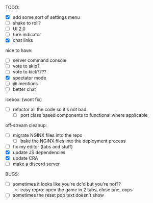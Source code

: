 TODO:
- [x] add some sort of settings menu
- [ ] shake to roll?
- [ ] UI 2.0
- [ ] turn indicator
- [x] chat links

nice to have:
- [ ] server command console
- [ ] vote to skip?
- [ ] vote to kick????
- [x] spectator mode
- [ ] @ mentions
- [ ] better chat

icebox: (wont fix)
- [ ] refactor all the code so it's not bad
    - [ ] port class based components to functional where applicable

off-stream cleanup:
- [ ] migrate NGINX files into the repo
  - [ ] bake the NGINX files into the deployment process
- [ ] fix my editor (tabs and stuff)
- [x] update JS dependencies
- [x] update CRA
- [ ] make a discord server

BUGS:
- [ ] sometimes it looks like you're dc'd but you're not??
    - easy repro: open the game in 2 tabs, close one, oops
- [ ] sometimes the reset pop text doesn't show
